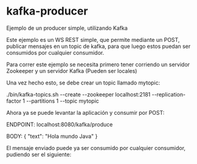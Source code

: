 # kafka-producer
Ejemplo de un producer simple, utilizando Kafka

Este ejemplo es un WS REST simple, que permite mediante un POST, publicar mensajes en un topic de kafka,
para que luego estos puedan ser consumidos por cualquier consumidor.

Para correr este ejemplo se necesita primero tener corriendo un servidor Zookeeper y un servidor Kafka
(Pueden ser locales)

Una vez hecho esto, se debe crear un topic llamado mytopic:

./bin/kafka-topics.sh --create --zookeeper localhost:2181 --replication-factor 1 --partitions 1 --topic mytopic

Ahora ya se puede levantar la aplicación y consumir por POST:

ENDPOINT:
localhost:8080/kafka/produce

BODY:
{
    "text": "Hola mundo Java"
}

El mensaje enviado puede ya ser consumido por cualquier consumidor, pudiendo ser el siguiente:
